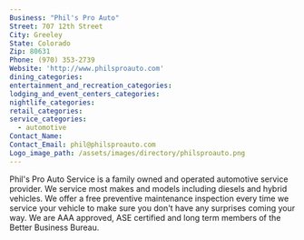```yaml
---
Business: "Phil's Pro Auto"
Street: 707 12th Street
City: Greeley
State: Colorado
Zip: 80631
Phone: (970) 353-2739
Website: 'http://www.philsproauto.com'
dining_categories:
entertainment_and_recreation_categories:
lodging_and_event_centers_categories:
nightlife_categories:
retail_categories:
service_categories:
  - automotive
Contact_Name:
Contact_Email: phil@philsproauto.com
Logo_image_path: /assets/images/directory/philsproauto.png
---
```



Phil's Pro Auto Service is a family owned and operated automotive service provider. We service most makes and models including diesels and hybrid vehicles. We offer a free preventive maintenance inspection every time we service your vehicle to make sure you don't have any surprises coming your way. We are AAA approved, ASE certified and long term members of the Better Business Bureau.